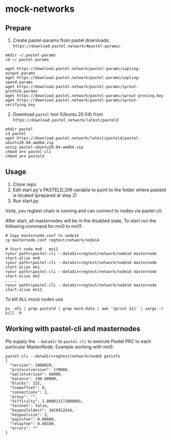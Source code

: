 # mock-networks

## Prepare

1. Create pastel-params from pastel downloads: `https://download.pastel.network/#pastel-params/`

```
mkdir ~/.pastel-params
cd ~/.pastel-params

wget https://download.pastel.network/pastel-params/sapling-output.params
wget https://download.pastel.network/pastel-params/sapling-spend.params
wget https://download.pastel.network/pastel-params/sprout-groth16.params
wget https://download.pastel.network/pastel-params/sprout-proving.key
wget https://download.pastel.network/pastel-params/sprout-verifying.key
```

2. Download `pastel` tool (Ubuntu 20.04) from `https://download.pastel.network/latest/pasteld`

```
mkdir pastel
cd pastel
wget https://download.pastel.network/latest/pasteld/pastel-ubuntu20.04-amd64.zip
unzip pastel-ubuntu20.04-amd64.zip
chmod a+x pastel-cli
chmod a+x pasteld
```

## Usage

1. Clone repo
2. Edit start.py's PASTELD_DIR variable to point to the folder where pasteld is located (prepared at step 2)
3. Run start.py

Voilá, you regtest chain is running and can connect to nodes via pastel-cli.

After start, all masternodes will be in the disabled state, To start run the following command for mn0 to mn11:
```
# Copy masternode.conf to node14
cp masternode.conf regtest/network/node14

# Start node mn0 - mn11
<your path>\pastel-cli --datadir=regtest/network/node14 masternode start-alias mn0
<your path>\pastel-cli --datadir=regtest/network/node14 masternode start-alias mn1
<your path>\pastel-cli --datadir=regtest/network/node14 masternode start-alias mn2
.....
<your path>\pastel-cli --datadir=regtest/network/node14 masternode start-alias mn11
```

To kill ALL mock nodes use
```
ps -afx | grep pasteld | grep mock-data | awk '{print $1}' | xargs -r kill -9
```

## Working with pastel-cli and masternodes

Pls supply the `--datadir` to `pastel-cli` to execute Pastel PRC to each particular MasterNode.
Example working with mn0:

```
pastel-cli --datadir=regtest/network/node0 getinfo
{
  "version": 1000029,
  "protocolversion": 170008,
  "walletversion": 60000,
  "balance": 190.00000,
  "blocks": 232,
  "timeoffset": 0,
  "connections": 1,
  "proxy": "",
  "difficulty": 1.000013172800801,
  "testnet": false,
  "keypoololdest": 1628912634,
  "keypoolsize": 2,
  "paytxfee": 0.00000,
  "relayfee": 0.00100,
  "errors": ""
}
```